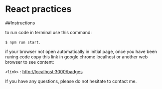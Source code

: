 # React practices

##Instructions

to run code in terminal use this command:

`$ npm run start`.

if your browser not open automatically in initial page, once you have been runing code copy this link in google chrome localhost or another web browser to see content:

`<link>` : <http://localhost:3000/badges>

If you have any questions, please do not hesitate to contact me.
